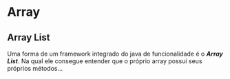 # Array 

## Array List

Uma forma de um framework integrado do java de funcionalidade
é o ***Array List***. Na qual ele consegue entender que o próprio
array possui seus próprios métodos...

````java

````
